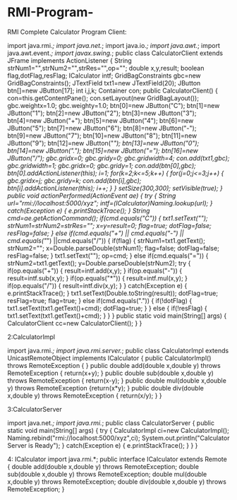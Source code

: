 # RMI-Program-
RMI Complete Calculator Program
Client:


import java.rmi.*;
import java.net.*;
import java.io.*;
import java.awt.*;
import java.awt.event.*;
import javax.swing.*;
public class CalculatorClient extends JFrame implements ActionListener
{
String strNum1="",strNum2="",strRes="",op="";
double x,y,result;
boolean flag,dotFlag,resFlag;
ICalculator intf;
GridBagConstraints gbc=new GridBagConstraints();
JTextField txt1=new JTextField(20);
JButton btn[]=new JButton[17];
int i,j,k;
Container con;
public CalculatorClient()
{
con=this.getContentPane();
con.setLayout(new GridBagLayout());
gbc.weightx=1.0;
gbc.weighty=1.0;
btn[0]=new JButton("C");
btn[1]=new JButton("1");
btn[2]=new JButton("2");
btn[3]=new JButton("3");
btn[4]=new JButton("+");
btn[5]=new JButton("4");
btn[6]=new JButton("5");
btn[7]=new JButton("6");
btn[8]=new JButton("-");
btn[9]=new JButton("7");
btn[10]=new JButton("8");
btn[11]=new JButton("9");
btn[12]=new JButton("*");
btn[13]=new JButton("0");
btn[14]=new JButton(".");
btn[15]=new JButton("=");
btn[16]=new JButton("/");
gbc.gridx=0;
gbc.gridy=0;
gbc.gridwidth=4;
con.add(txt1,gbc);
gbc.gridwidth=1;
gbc.gridx=0;
gbc.gridy=1;
con.add(btn[0],gbc);
btn[0].addActionListener(this);
i=1;
for(k=2;k<=5;k++)
{
for(j=0;j<=3;j++)
{
gbc.gridx=j;
gbc.gridy=k;
con.add(btn[i],gbc);
btn[i].addActionListener(this);
i++;
}
}
setSize(300,300);
setVisible(true);
}
public void actionPerformed(ActionEvent ae)
{
try
{
String url="rmi://localhost:5000/xyz";
intf=(ICalculator)Naming.lookup(url);
}
catch(Exception e)
{
e.printStackTrace();
}
String cmd=ae.getActionCommand();
if(cmd.equals("C"))
{
txt1.setText("");
strNum1=strNum2=strRes="";
x=y=result=0;
flag=true;
dotFlag=false;
resFlag=false;
}
else if(cmd.equals("+") || cmd.equals("-") || cmd.equals("*")
||cmd.equals("/"))
{
if(flag)
{
strNum1=txt1.getText();
strNum2="";
x=Double.parseDouble(strNum1);
flag=false;
dotFlag=false;
resFlag=false;
}
txt1.setText("");
op=cmd;
}
else if(cmd.equals("="))
{
strNum2=txt1.getText();
y=Double.parseDouble(strNum2);
try
{
if(op.equals("+"))
{
result=intf.add(x,y);
}
if(op.equals("-"))
{
result=intf.sub(x,y);
}
if(op.equals("*"))
{
result=intf.mul(x,y);
}
if(op.equals("/"))
{
result=intf.div(x,y);
}
}
catch(Exception e)
{
e.printStackTrace();
}
txt1.setText(Double.toString(result));
dotFlag=true;
resFlag=true;
flag=true;
}
else if(cmd.equals("."))
{
if(!dotFlag)
{
txt1.setText(txt1.getText()+cmd);
dotFlag=true;
}
}
else
{
if(!resFlag)
{
txt1.setText(txt1.getText()+cmd);
}
}
}
public static void main(String[] args)
{
CalculatorClient cc=new CalculatorClient();
}
}

2:CalculatorImpl

import java.rmi.*;
import java.rmi.server.*;
public class CalculatorImpl extends UnicastRemoteObject implements
ICalculator
{
public CalculatorImpl() throws RemoteException
{
}
public double add(double x,double y) throws RemoteException
{
return(x+y);
}
public double sub(double x,double y) throws RemoteException
{
return(x-y);
}
public double mul(double x,double y) throws RemoteException
{return(x*y);
}
public double div(double x,double y) throws RemoteException
{
return(x/y);
}
}

3:CalculatorServer

import java.net.*;
import java.rmi.*;
public class CalculatorServer
{
public static void main(String[] args)
{
try
{
CalculatorImpl ci=new CalculatorImpl();
Naming.rebind("rmi://localhost:5000/xyz",ci);
System.out.println("Calculator Server is Ready");
}
catch(Exception e)
{
e.printStackTrace();
}
}
}

4: ICalculator
import java.rmi.*;
public interface ICalculator extends Remote
{
double add(double x,double y) throws RemoteException;
double sub(double x,double y) throws RemoteException;
double mul(double x,double y) throws RemoteException;
double div(double x,double y) throws RemoteException;
}
